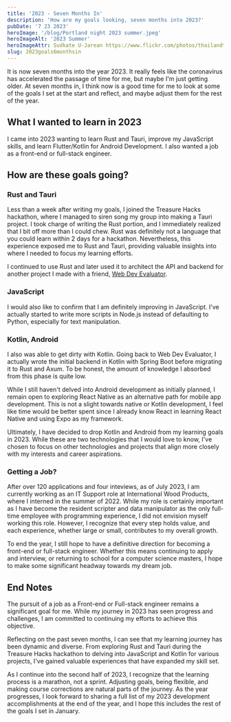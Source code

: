 ```yaml
---
title: '2023 - Seven Months In'
description: 'How are my goals looking, seven months into 2023?'
pubDate: '7 23 2023'
heroImage: '/blog/Portland night 2023 summer.jpeg'
heroImageAlt: '2023 Summer'
heroImageAttr: Sudkate U-Jarean https://www.flickr.com/photos/thailandtarot/9496238705/in/pool-557984@N24/
slug: 2023goals6monthsin
---
```


It is now seven months into the year 2023. It really feels like the coronavirus has accelerated the passage of time for me, but maybe I'm just getting older. At seven months in, I think now is a good time for me to look at some of the goals I set at the start and reflect, and maybe adjust them for the rest of the year.

## What I wanted to learn in 2023

I came into 2023 wanting to learn Rust and Tauri, improve my JavaScript skills, and learn Flutter/Kotlin for Android Development. I also wanted a job as a front-end or full-stack engineer.

## How are these goals going?

### Rust and Tauri

Less than a week after writing my goals, I joined the Treasure Hacks hackathon, where I managed to siren song my group into making a Tauri project. I took charge of writing the Rust portion, and I immediately realized that I bit off more than I could chew. Rust was definitely not a language that you could learn within 2 days for a hackathon. Nevertheless, this experience exposed me to Rust and Tauri, providing valuable insights into where I needed to focus my learning efforts.

I continued to use Rust and later used it to architect the API and backend for another project I made with a friend, [Web Dev Evaluator](https://github.com/kyleung1/WebdevEvaluator).

### JavaScript

I would also like to confirm that I am definitely improving in JavaScript. I've actually started to write more scripts in Node.js instead of defaulting to Python, especially for text manipulation.

### Kotlin, Android

I also was able to get dirty with Kotlin. Going back to Web Dev Evaluator, I actually wrote the initial backend in Kotlin with Spring Boot before migrating it to Rust and Axum. To be honest, the amount of knowledge I absorbed from this phase is quite low.

While I still haven't delved into Android development as initially planned, I remain open to exploring React Native as an alternative path for mobile app development. This is not a slight towards native or Kotlin development, I feel like time would be better spent since I already know React in learning React Native and using Expo as my framework.

Ultimately, I have decided to drop Kotlin and Android from my learning goals in 2023. While these are two technologies that I would love to know, I've chosen to focus on other technologies and projects that align more closely with my interests and career aspirations.

### Getting a Job?

After over 120 applications and four inteviews, as of July 2023, I am currently working as an IT Support role at International Wood Products, where I interned in the summer of 2022. While my role is certainly important as I have become the resident scripter and data manipulator as the only full-time employee with programming experience, I did not envision myself working this role. However, I recognize that every step holds value, and each experience, whether large or small, contributes to my overall growth.

To end the year, I still hope to have a definitive direction for becoming a front-end or full-stack engineer. Whether this means continuing to apply and interview, or returning to school for a computer science masters, I hope to make some significant headway towards my dream job.

## End Notes

The pursuit of a job as a Front-end or Full-stack engineer remains a significant goal for me. While my journey in 2023 has seen progress and challenges, I am committed to continuing my efforts to achieve this objective.

Reflecting on the past seven months, I can see that my learning journey has been dynamic and diverse. From exploring Rust and Tauri during the Treasure Hacks hackathon to delving into JavaScript and Kotlin for various projects, I've gained valuable experiences that have expanded my skill set.

As I continue into the second half of 2023, I recognize that the learning process is a marathon, not a sprint. Adjusting goals, being flexible, and making course corrections are natural parts of the journey. As the year progresses, I look forward to sharing a full list of my 2023 development accomplishments at the end of the year, and I hope this includes the rest of the goals I set in January.
